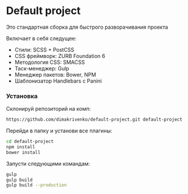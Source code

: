 # Default project


Это стандартная сборка для быстрого разворачивания проекта

Включает в себя следущее:

- Стили: SCSS + PostCSS
- CSS фреймворк: ZURB Foundation 6
- Методология CSS: SMACSS
- Таск-менеджер: Gulp
- Менеджер пакетов: Bower, NPM
- Шаблонизатор Handlebars c Panini

### Установка

Склонируй репозиторий на комп:

```bash
https://github.com/dimakrivenko/default-project.git default-project
```

Перейди в папку и установи все плагины:

```bash
cd default-project
npm install
bower install
```

Запусти следующими командам:
```bash 
gulp
gulp build
gulp build --production
``` 

